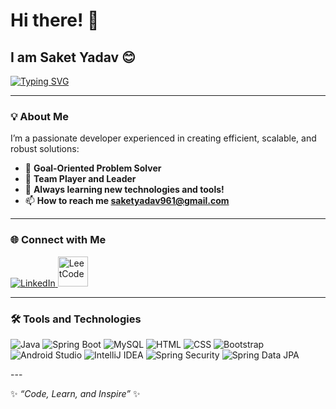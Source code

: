 # Hi there! 👋  

## **I am Saket Yadav** 😊  
[![Typing SVG](https://readme-typing-svg.herokuapp.com?font=Roboto+Slab&size=35&color=F75C7E&center=true&vCenter=true&width=450&lines=Welcome+to+my+GitHub!;Java+full+stack+developer)](https://git.io/typing-svg)

---

### 💡 **About Me**  

I’m a passionate developer experienced in creating efficient, scalable, and robust solutions:  
- 🎯 **Goal-Oriented Problem Solver**  
- 🤝 **Team Player and Leader**  
- 🌱 **Always learning new technologies and tools!**
- 📫 **How to reach me saketyadav961@gmail.com**

---

### 🌐 **Connect with Me**  

<p align="left">
  <a href="https://www.linkedin.com/in/saket-yadav-433a56270/" target="_blank">
    <img src="https://img.icons8.com/fluency/48/000000/linkedin.png" alt="LinkedIn" title="LinkedIn" />
  </a>
  <a href="https://leetcode.com/u/Saketyadav/" target="_blank">
    <img src="https://upload.wikimedia.org/wikipedia/commons/1/19/LeetCode_logo_black.png" alt="LeetCode" width="48" height="48" title="LeetCode" />
  </a>
</p>

---

### 🛠️ **Tools and Technologies**  

<p align="left">
  <img src="https://img.icons8.com/color/48/000000/java-coffee-cup-logo.png" alt="Java" title="Java" />
  <img src="https://img.icons8.com/color/48/000000/spring-logo.png" alt="Spring Boot" title="Spring Boot" />
  <img src="https://img.icons8.com/ios-filled/50/00758f/mysql-logo.png" alt="MySQL" title="MySQL" />
  <img src="https://img.icons8.com/color/48/000000/html-5--v1.png" alt="HTML" title="HTML" />
  <img src="https://img.icons8.com/color/48/000000/css3.png" alt="CSS" title="CSS" />
  <img src="https://img.icons8.com/color/48/000000/bootstrap.png" alt="Bootstrap" title="Bootstrap" />
  <img src="https://img.icons8.com/color/48/000000/android-studio--v2.png" alt="Android Studio" title="Android Studio" />
  <img src="https://img.icons8.com/color/48/000000/intellij-idea.png" alt="IntelliJ IDEA" title="IntelliJ IDEA" />
  <img src="https://img.icons8.com/ios-filled/50/26e07f/shield.png" alt="Spring Security" title="Spring Security" />
  <img src="https://img.icons8.com/ios-glyphs/50/4caf50/database.png" alt="Spring Data JPA" title="Spring Data JPA" />
</p>
---

✨ _“Code, Learn, and Inspire”_ ✨
